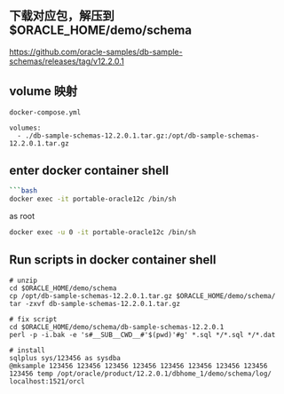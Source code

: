## 下载对应包，解压到 $ORACLE_HOME/demo/schema

https://github.com/oracle-samples/db-sample-schemas/releases/tag/v12.2.0.1

## volume 映射

`docker-compose.yml`

```
volumes:
  - ./db-sample-schemas-12.2.0.1.tar.gz:/opt/db-sample-schemas-12.2.0.1.tar.gz
```

## enter docker container shell

```bash
```bash
docker exec -it portable-oracle12c /bin/sh
```

as root

```bash
docker exec -u 0 -it portable-oracle12c /bin/sh
```

## Run scripts in docker container shell

```
# unzip
cd $ORACLE_HOME/demo/schema
cp /opt/db-sample-schemas-12.2.0.1.tar.gz $ORACLE_HOME/demo/schema/
tar -zxvf db-sample-schemas-12.2.0.1.tar.gz

# fix script
cd $ORACLE_HOME/demo/schema/db-sample-schemas-12.2.0.1
perl -p -i.bak -e 's#__SUB__CWD__#'$(pwd)'#g' *.sql */*.sql */*.dat 

# install
sqlplus sys/123456 as sysdba
@mksample 123456 123456 123456 123456 123456 123456 123456 123456 123456 temp /opt/oracle/product/12.2.0.1/dbhome_1/demo/schema/log/ localhost:1521/orcl
```